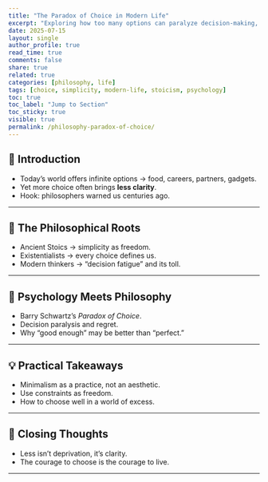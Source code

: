 ```yaml
---
title: "The Paradox of Choice in Modern Life"
excerpt: "Exploring how too many options can paralyze decision-making, and what philosophy teaches us about living simply."
date: 2025-07-15
layout: single
author_profile: true
read_time: true
comments: false
share: true
related: true
categories: [philosophy, life]
tags: [choice, simplicity, modern-life, stoicism, psychology]
toc: true
toc_label: "Jump to Section"
toc_sticky: true
visible: true
permalink: /philosophy-paradox-of-choice/
---
```


## 🌟 Introduction
- Today’s world offers infinite options → food, careers, partners, gadgets.  
- Yet more choice often brings **less clarity**.  
- Hook: philosophers warned us centuries ago.  

---

## 📜 The Philosophical Roots
- Ancient Stoics → simplicity as freedom.  
- Existentialists → every choice defines us.  
- Modern thinkers → “decision fatigue” and its toll.  

---

## 🧠 Psychology Meets Philosophy
- Barry Schwartz’s *Paradox of Choice*.  
- Decision paralysis and regret.  
- Why “good enough” may be better than “perfect.”  

---

## 💡 Practical Takeaways
- Minimalism as a practice, not an aesthetic.  
- Use constraints as freedom.  
- How to choose well in a world of excess.  

---

## 🙏 Closing Thoughts
- Less isn’t deprivation, it’s clarity.  
- The courage to choose is the courage to live.  

---
